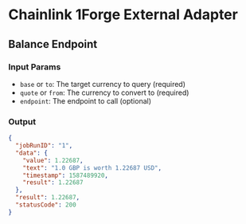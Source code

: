 # Chainlink 1Forge External Adapter

## Balance Endpoint

### Input Params

- `base` or `to`: The target currency to query (required)
- `quote` or `from`: The currency to convert to (required)
- `endpoint`: The endpoint to call (optional)

### Output

```json
{
  "jobRunID": "1",
  "data": {
    "value": 1.22687,
    "text": "1.0 GBP is worth 1.22687 USD",
    "timestamp": 1587489920,
    "result": 1.22687
  },
  "result": 1.22687,
  "statusCode": 200
}
```
